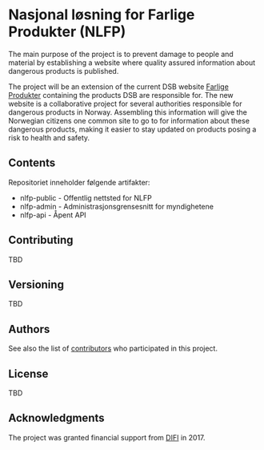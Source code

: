 # Nasjonal løsning for Farlige Produkter (NLFP)

The main purpose of the project is to prevent damage to people and material by establishing a website 
where quality assured information about dangerous products is published. 

The project will be an extension of the current DSB website [Farlige Produkter](http:farligeprodukter.no)
containing the products DSB are responsible for. 
The new website is a collaborative project for several authorities responsible for dangerous products in Norway.
Assembling this information will give the Norwegian citizens one common site to go to for information about these dangerous products, 
making it easier to stay updated on products posing a risk to health and safety.


## Contents
Repositoriet inneholder følgende artifakter:
* nlfp-public - Offentlig nettsted for NLFP
* nlfp-admin - Administrasjonsgrensesnitt for myndighetene
* nlfp-api - Åpent API


## Contributing
TBD

## Versioning
TBD

## Authors
See also the list of [contributors](https://github.com/dsb-norge/nlfp/graphs/contributors) who participated in this project.

## License
TBD

## Acknowledgments
The project was granted financial support from [DIFI](https://www.difi.no/fagomrader-og-tjenester/digitalisering-og-samordning/finansiering-av-ikt-prosjekter/medfinansiering-av-digitaliseringsprosjekt/prosjekt-som-har-fatt-stotte-i-2017) in 2017.

